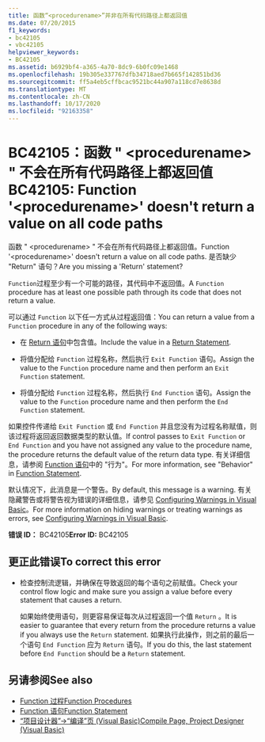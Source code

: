 ```yaml
---
title: 函数“<procedurename>”并非在所有代码路径上都返回值
ms.date: 07/20/2015
f1_keywords:
- bc42105
- vbc42105
helpviewer_keywords:
- BC42105
ms.assetid: b6929bf4-a365-4a70-8dc9-6b0fc09e1468
ms.openlocfilehash: 19b305e337767dfb34718aed7b665f142851bd36
ms.sourcegitcommit: ff5a4eb5cffbcac9521bc44a907a118cd7e8638d
ms.translationtype: MT
ms.contentlocale: zh-CN
ms.lasthandoff: 10/17/2020
ms.locfileid: "92163358"
---
```

# <a name="bc42105-function-procedurename-doesnt-return-a-value-on-all-code-paths"></a><span data-ttu-id="05b73-102">BC42105：函数 " \<procedurename> " 不会在所有代码路径上都返回值</span><span class="sxs-lookup"><span data-stu-id="05b73-102">BC42105: Function '\<procedurename>' doesn't return a value on all code paths</span></span>

<span data-ttu-id="05b73-103">函数 " \<procedurename> " 不会在所有代码路径上都返回值。</span><span class="sxs-lookup"><span data-stu-id="05b73-103">Function '\<procedurename>' doesn't return a value on all code paths.</span></span> <span data-ttu-id="05b73-104">是否缺少 "Return" 语句？</span><span class="sxs-lookup"><span data-stu-id="05b73-104">Are you missing a 'Return' statement?</span></span>

 <span data-ttu-id="05b73-105">`Function`过程至少有一个可能的路径，其代码中不返回值。</span><span class="sxs-lookup"><span data-stu-id="05b73-105">A `Function` procedure has at least one possible path through its code that does not return a value.</span></span>

 <span data-ttu-id="05b73-106">可以通过 `Function` 以下任一方式从过程返回值：</span><span class="sxs-lookup"><span data-stu-id="05b73-106">You can return a value from a `Function` procedure in any of the following ways:</span></span>

- <span data-ttu-id="05b73-107">在 [Return 语句](../statements/return-statement.md)中包含值。</span><span class="sxs-lookup"><span data-stu-id="05b73-107">Include the value in a [Return Statement](../statements/return-statement.md).</span></span>

- <span data-ttu-id="05b73-108">将值分配给 `Function` 过程名称，然后执行 `Exit Function` 语句。</span><span class="sxs-lookup"><span data-stu-id="05b73-108">Assign the value to the `Function` procedure name and then perform an `Exit Function` statement.</span></span>

- <span data-ttu-id="05b73-109">将值分配给 `Function` 过程名称，然后执行 `End Function` 语句。</span><span class="sxs-lookup"><span data-stu-id="05b73-109">Assign the value to the `Function` procedure name and then perform the `End Function` statement.</span></span>

 <span data-ttu-id="05b73-110">如果控件传递给 `Exit Function` 或 `End Function` 并且您没有为过程名称赋值，则该过程将返回返回数据类型的默认值。</span><span class="sxs-lookup"><span data-stu-id="05b73-110">If control passes to `Exit Function` or `End Function` and you have not assigned any value to the procedure name, the procedure returns the default value of the return data type.</span></span> <span data-ttu-id="05b73-111">有关详细信息，请参阅 [Function 语句](../statements/function-statement.md)中的 "行为"。</span><span class="sxs-lookup"><span data-stu-id="05b73-111">For more information, see "Behavior" in [Function Statement](../statements/function-statement.md).</span></span>

 <span data-ttu-id="05b73-112">默认情况下，此消息是一个警告。</span><span class="sxs-lookup"><span data-stu-id="05b73-112">By default, this message is a warning.</span></span> <span data-ttu-id="05b73-113">有关隐藏警告或将警告视为错误的详细信息，请参见 [Configuring Warnings in Visual Basic](/visualstudio/ide/configuring-warnings-in-visual-basic)。</span><span class="sxs-lookup"><span data-stu-id="05b73-113">For more information on hiding warnings or treating warnings as errors, see [Configuring Warnings in Visual Basic](/visualstudio/ide/configuring-warnings-in-visual-basic).</span></span>

 <span data-ttu-id="05b73-114">**错误 ID：** BC42105</span><span class="sxs-lookup"><span data-stu-id="05b73-114">**Error ID:** BC42105</span></span>

## <a name="to-correct-this-error"></a><span data-ttu-id="05b73-115">更正此错误</span><span class="sxs-lookup"><span data-stu-id="05b73-115">To correct this error</span></span>

- <span data-ttu-id="05b73-116">检查控制流逻辑，并确保在导致返回的每个语句之前赋值。</span><span class="sxs-lookup"><span data-stu-id="05b73-116">Check your control flow logic and make sure you assign a value before every statement that causes a return.</span></span>

     <span data-ttu-id="05b73-117">如果始终使用语句，则更容易保证每次从过程返回一个值 `Return` 。</span><span class="sxs-lookup"><span data-stu-id="05b73-117">It is easier to guarantee that every return from the procedure returns a value if you always use the `Return` statement.</span></span> <span data-ttu-id="05b73-118">如果执行此操作，则之前的最后一个语句 `End Function` 应为 `Return` 语句。</span><span class="sxs-lookup"><span data-stu-id="05b73-118">If you do this, the last statement before `End Function` should be a `Return` statement.</span></span>

## <a name="see-also"></a><span data-ttu-id="05b73-119">另请参阅</span><span class="sxs-lookup"><span data-stu-id="05b73-119">See also</span></span>

- [<span data-ttu-id="05b73-120">Function 过程</span><span class="sxs-lookup"><span data-stu-id="05b73-120">Function Procedures</span></span>](../../programming-guide/language-features/procedures/function-procedures.md)
- [<span data-ttu-id="05b73-121">Function 语句</span><span class="sxs-lookup"><span data-stu-id="05b73-121">Function Statement</span></span>](../statements/function-statement.md)
- [<span data-ttu-id="05b73-122">“项目设计器”->“编译”页 (Visual Basic)</span><span class="sxs-lookup"><span data-stu-id="05b73-122">Compile Page, Project Designer (Visual Basic)</span></span>](/visualstudio/ide/reference/compile-page-project-designer-visual-basic)
